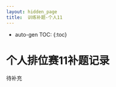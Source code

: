 ```yaml
---
layout: hidden_page
title:  训练补题-个人11
---
```


* auto-gen TOC:
{:toc}


# 个人排位赛11补题记录

待补充

